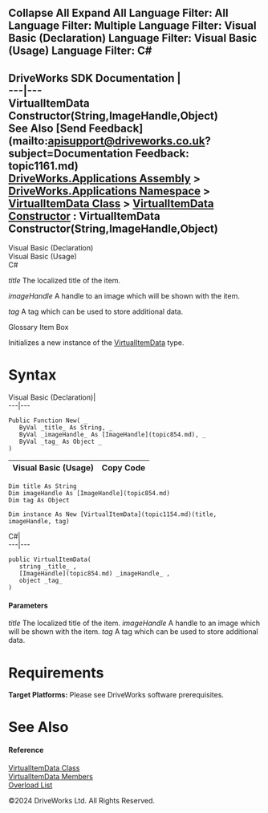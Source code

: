        

 Collapse All Expand All  Language Filter: All  Language Filter: Multiple  Language Filter: Visual Basic (Declaration) Language Filter: Visual Basic (Usage) Language Filter: C#  
---  
DriveWorks SDK Documentation  |   
---|---  
VirtualItemData Constructor(String,ImageHandle,Object)   
See Also [Send Feedback](mailto:apisupport@driveworks.co.uk?subject=Documentation Feedback: topic1161.md)  
[DriveWorks.Applications Assembly](topic13.md) > [DriveWorks.Applications Namespace](topic16.md) > [VirtualItemData Class](topic1154.md) > [VirtualItemData Constructor](topic1160.md) : VirtualItemData Constructor(String,ImageHandle,Object)  
---  
  
Visual Basic (Declaration)    
Visual Basic (Usage)    
C# 

_title_
    The localized title of the item.

_imageHandle_
    A handle to an image which will be shown with the item.

_tag_
    A tag which can be used to store additional data.

Glossary Item Box

Initializes a new instance of the [VirtualItemData](topic1154.md) type. 

# Syntax

Visual Basic (Declaration)|   
---|---  
      
    
    Public Function New( _
       ByVal _title_ As String, _
       ByVal _imageHandle_ As [ImageHandle](topic854.md), _
       ByVal _tag_ As Object _
    )  
  
Visual Basic (Usage)| Copy Code  
---|---  
      
    
    Dim title As String
    Dim imageHandle As [ImageHandle](topic854.md)
    Dim tag As Object
     
    Dim instance As New [VirtualItemData](topic1154.md)(title, imageHandle, tag)  
  
C#|   
---|---  
      
    
    public VirtualItemData( 
       string _title_ ,
       [ImageHandle](topic854.md) _imageHandle_ ,
       object _tag_
    )  
  
#### Parameters

 _title_
    The localized title of the item.
_imageHandle_
    A handle to an image which will be shown with the item.
_tag_
    A tag which can be used to store additional data.

# Requirements

**Target Platforms:** Please see DriveWorks software prerequisites.

# See Also

#### Reference

[VirtualItemData Class](topic1154.md)   
[VirtualItemData Members](topic1155.md)   
[Overload List](topic1160.md)

©2024 DriveWorks Ltd. All Rights Reserved.

